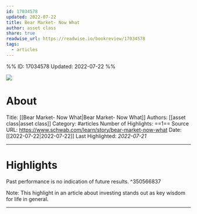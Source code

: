 ```yaml
---
id: 17034578
updated: 2022-07-22
title: Bear Market- Now What
author: asset class
share: true
readwise_url: https://readwise.io/bookreview/17034578
tags:
  - articles
---
```


%%
ID: 17034578
Updated: 2022-07-22
%%

![]( https://readwise-assets.s3.amazonaws.com/static/images/article2.74d541386bbf.png)

# About
Title: [[Bear Market- Now What|Bear Market- Now What]]
Authors: [[asset class|asset class]]
Category: #articles
Number of Highlights: ==1==
Source URL: https://www.schwab.com/learn/story/bear-market-now-what
Date: [[2022-07-22|2022-07-22]]
Last Highlighted: *2022-07-21*

---

# Highlights

Past performance is no indication of future results. ^350566837

Note: This highlight in an article about investing stands out as key wisdom for life in general.

---